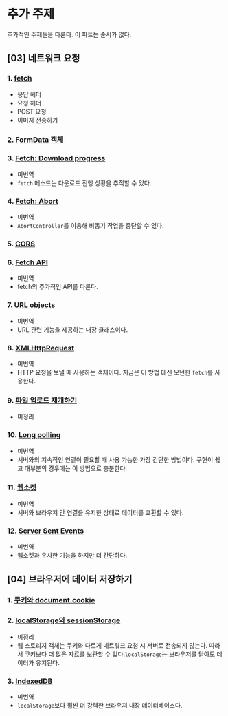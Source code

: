 # 추가 주제

추가적인 주제들을 다룬다. 이 파트는 순서가 없다.

## [03] 네트워크 요청
### 1. [fetch](https://github.com/autroshot/studyroom/blob/main/01-javascript/03-%EC%B6%94%EA%B0%80%20%EC%A3%BC%EC%A0%9C/03-%EB%84%A4%ED%8A%B8%EC%9B%8C%ED%81%AC%20%EC%9A%94%EC%B2%AD/01-fetch.md#fetch)
- 응답 헤더
- 요청 헤더
- POST 요청
- 이미지 전송하기
### 2. [FormData 객체](https://github.com/autroshot/studyroom/blob/main/01-javascript/03-%EC%B6%94%EA%B0%80%20%EC%A3%BC%EC%A0%9C/03-%EB%84%A4%ED%8A%B8%EC%9B%8C%ED%81%AC%20%EC%9A%94%EC%B2%AD/02-FormData%20%EA%B0%9D%EC%B2%B4.md#formdata-%EA%B0%9D%EC%B2%B4)
### 3. [Fetch: Download progress]()
- 미번역
- `fetch` 메소드는 다운로드 진행 상황을 추적할 수 있다.
### 4. [Fetch: Abort]()
- 미번역
- `AbortController`를 이용해 비동기 작업을 중단할 수 있다.
### 5. [CORS](https://github.com/autroshot/studyroom/blob/main/01-javascript/03-%EC%B6%94%EA%B0%80%20%EC%A3%BC%EC%A0%9C/03-%EB%84%A4%ED%8A%B8%EC%9B%8C%ED%81%AC%20%EC%9A%94%EC%B2%AD/05-CORS.md#cors)
### 6. [Fetch API]()
- 미번역
- fetch의 추가적인 API를 다룬다.
### 7. [URL objects]()
- 미번역
- URL 관련 기능을 제공하는 내장 클래스이다.
### 8. [XMLHttpRequest]()
- 미번역
- HTTP 요청을 보낼 때 사용하는 객체이다. 지금은 이 방법 대신 모던한 `fetch`를 사용한다.
### 9. [파일 업로드 재개하기]()
- 미정리
### 10. [Long polling]()
- 미번역
- 서버와의 지속적인 연결이 필요할 때 사용 가능한 가장 간단한 방법이다. 구현이 쉽고 대부분의 경우에는 이 방법으로 충분한다.
### 11. [웹소켓]()
- 미번역
- 서버와 브라우저 간 연결을 유지한 상태로 데이터를 교환할 수 있다.
### 12. [Server Sent Events]()
- 미번역
- 웹소켓과 유사한 기능을 하지만 더 간단하다.

## [04] 브라우저에 데이터 저장하기
### 1. [쿠키와 document.cookie](https://github.com/autroshot/studyroom/blob/main/01-javascript/03-%EC%B6%94%EA%B0%80%20%EC%A3%BC%EC%A0%9C/04-%EB%B8%8C%EB%9D%BC%EC%9A%B0%EC%A0%80%EC%97%90%20%EB%8D%B0%EC%9D%B4%ED%84%B0%20%EC%A0%80%EC%9E%A5%ED%95%98%EA%B8%B0/01-%EC%BF%A0%ED%82%A4%EC%99%80%20document.cookie.md#%EC%BF%A0%ED%82%A4%EC%99%80-documentcookie)
### 2. [localStorage와 sessionStorage]()
- 미정리
- 웹 스토리지 객체는 쿠키와 다르게 네트워크 요청 시 서버로 전송되지 않는다. 따라서 쿠키보다 더 많은 자료를 보관할 수 있다.`localStorage`는 브라우저를 닫아도 데이터가 유지된다.
### 3. [IndexedDB]()
- 미번역
- `localStorage`보다 훨씬 더 강력한 브라우저 내장 데이터베이스다.
